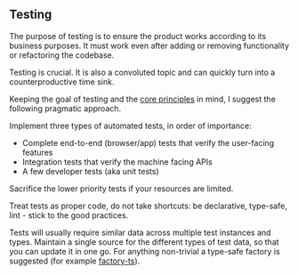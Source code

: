 ## Testing

The purpose of testing is to ensure the product works according to its business purposes. It must work even after adding or removing functionality or refactoring the codebase.

Testing is crucial. It is also a convoluted topic and can quickly turn into a counterproductive time sink.

Keeping the goal of testing and the [core principles](../principles.md) in mind, I suggest the following pragmatic approach.

Implement three types of automated tests, in order of importance:

* Complete end-to-end (browser/app) tests that verify the user-facing features
* Integration tests that verify the machine facing APIs
* A few developer tests (aka unit tests)

Sacrifice the lower priority tests if your resources are limited.

Treat tests as proper code, do not take shortcuts: be declarative, type-safe, lint - stick to the good practices.

Tests will usually require similar data across multiple test instances and types. Maintain a single source for the different types of test data, so that you can update it in one go. For anything non-trivial a type-safe factory is suggested (for example [factory-ts](https://www.npmjs.com/package/factory.ts)).
